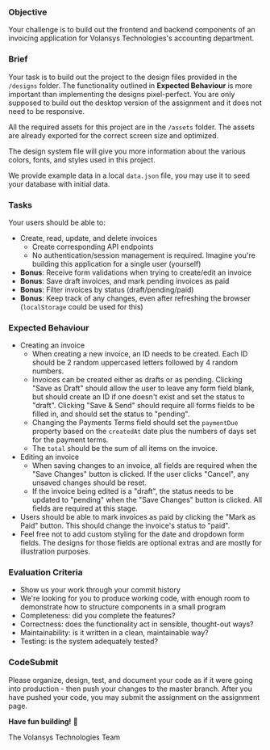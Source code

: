 ### Objective

Your challenge is to build out the frontend and backend components of an invoicing application for Volansys Technologies's accounting department.

### Brief

Your task is to build out the project to the design files provided in the `/designs` folder. The functionality outlined in **Expected Behaviour** is more important than implementing the designs pixel-perfect. You are only supposed to build out the desktop version of the assignment and it does not need to be responsive.

All the required assets for this project are in the `/assets` folder. The assets are already exported for the correct screen size and optimized.

The design system file will give you more information about the various colors, fonts, and styles used in this project.

We provide example data in a local `data.json` file, you may use it to seed your database with initial data.

### Tasks

Your users should be able to:

- Create, read, update, and delete invoices
  - Create corresponding API endpoints
  - No authentication/session management is required. Imagine you're building this application for a single user (yourself)
- **Bonus**: Receive form validations when trying to create/edit an invoice
- **Bonus**: Save draft invoices, and mark pending invoices as paid
- **Bonus**: Filter invoices by status (draft/pending/paid)
- **Bonus**: Keep track of any changes, even after refreshing the browser (`localStorage` could be used for this)

### Expected Behaviour

- Creating an invoice
  - When creating a new invoice, an ID needs to be created. Each ID should be 2 random uppercased letters followed by 4 random numbers.
  - Invoices can be created either as drafts or as pending. Clicking "Save as Draft" should allow the user to leave any form field blank, but should create an ID if one doesn't exist and set the status to "draft". Clicking "Save & Send" should require all forms fields to be filled in, and should set the status to "pending".
  - Changing the Payments Terms field should set the `paymentDue` property based on the `createdAt` date plus the numbers of days set for the payment terms.
  - The `total` should be the sum of all items on the invoice.
- Editing an invoice
  - When saving changes to an invoice, all fields are required when the "Save Changes" button is clicked. If the user clicks "Cancel", any unsaved changes should be reset.
  - If the invoice being edited is a "draft", the status needs to be updated to "pending" when the "Save Changes" button is clicked. All fields are required at this stage.
- Users should be able to mark invoices as paid by clicking the "Mark as Paid" button. This should change the invoice's status to "paid".
- Feel free not to add custom styling for the date and dropdown form fields. The designs for those fields are optional extras and are mostly for illustration purposes.

### Evaluation Criteria

- Show us your work through your commit history
- We're looking for you to produce working code, with enough room to demonstrate how to structure components in a small program
- Completeness: did you complete the features?
- Correctness: does the functionality act in sensible, thought-out ways?
- Maintainability: is it written in a clean, maintainable way?
- Testing: is the system adequately tested?

### CodeSubmit

Please organize, design, test, and document your code as if it were going into production - then push your changes to the master branch. After you have pushed your code, you may submit the assignment on the assignment page.

**Have fun building!** 🚀

The Volansys Technologies Team